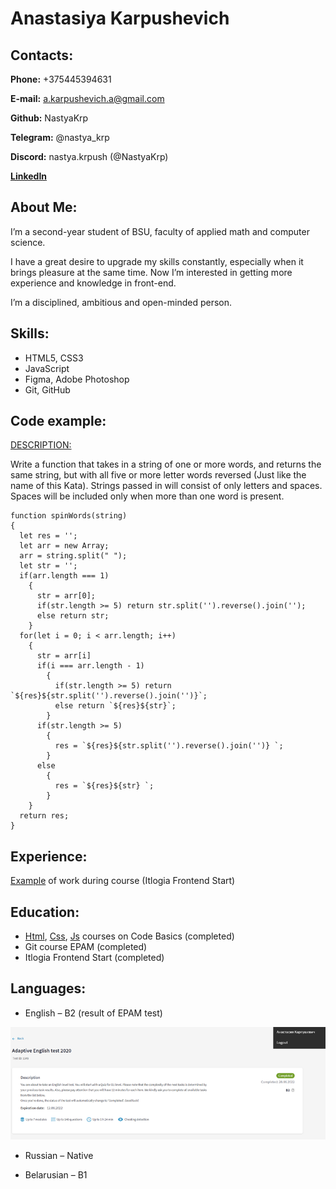 # Anastasiya Karpushevich
## Contacts:

**Phone:** +375445394631

**E-mail:** a.karpushevich.a@gmail.com

**Github:** NastyaKrp

**Telegram:** @nastya_krp

**Discord:** nastya.krpush (@NastyaKrp)

**[LinkedIn](https://www.linkedin.com/in/anastasia-karpushevich-5740b7244/)**

## About Me:

I’m a second-year student of BSU, faculty of applied math and computer science.

I have a great desire to upgrade my skills constantly, especially when it brings pleasure at the same time. 
Now I’m interested in getting more experience and knowledge in front-end. 

I’m a disciplined, ambitious and open-minded person.

## Skills:

* HTML5, CSS3
* JavaScript
* Figma, Adobe Photoshop 
* Git, GitHub

## Code example:
[DESCRIPTION:](https://www.codewars.com/kata/5264d2b162488dc400000001)

Write a function that takes in a string of one or more words, and returns the same string, but with all five or more letter words reversed (Just like the name of this Kata). Strings passed in will consist of only letters and spaces. Spaces will be included only when more than one word is present.

```
function spinWords(string)
{
  let res = '';
  let arr = new Array;
  arr = string.split(" ");
  let str = '';
  if(arr.length === 1)
    {
      str = arr[0];
      if(str.length >= 5) return str.split('').reverse().join('');
      else return str;
    }
  for(let i = 0; i < arr.length; i++)
    {
      str = arr[i]
      if(i === arr.length - 1)
        {
          if(str.length >= 5) return `${res}${str.split('').reverse().join('')}`;
          else return `${res}${str}`;
        }
      if(str.length >= 5)
        {
          res = `${res}${str.split('').reverse().join('')} `;
        }
      else
        {
          res = `${res}${str} `;
        }
    }
  return res;
}
```

## Experience:
[Example](https://nastyakrp.github.io/test/) of work during course (Itlogia Frontend Start)

## Education:
* [Html](https://ru.code-basics.com/languages/html), [Css](https://ru.code-basics.com/languages/css), [Js](https://ru.code-basics.com/languages/javascript) courses on Code Basics (completed)
* Git course EPAM (completed)
* Itlogia Frontend Start (completed)

## Languages:

* English – B2 (result of EPAM test)

![english level](b2.png)

* Russian – Native

* Belarusian – B1





